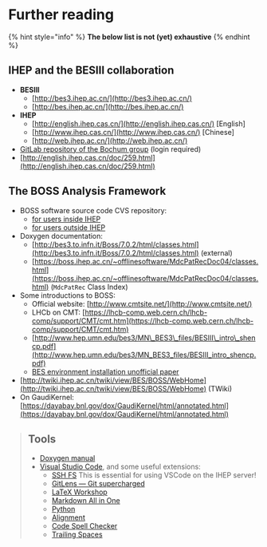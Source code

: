 # Further reading

{% hint style="info" %}
**The below list is not \(yet\) exhaustive**
{% endhint %}

## IHEP and the BESIII collaboration

* **BESIII**
  * [http://bes3.ihep.ac.cn/](http://bes3.ihep.ac.cn/)
  * [http://bes.ihep.ac.cn/](http://bes.ihep.ac.cn/)
* **IHEP**
  * [http://english.ihep.cas.cn/](http://english.ihep.cas.cn/) \[English\]
  * [http://www.ihep.cas.cn/](http://www.ihep.cas.cn/) \[Chinese\]
  * [http://web.ihep.ac.cn/](http://web.ihep.ac.cn/)
* [GitLab repository of the Bochum group](https://jollyj.ep1.rub.de/) \(login required\)
* [http://english.ihep.cas.cn/doc/259.html](http://english.ihep.cas.cn/doc/259.html)

## The BOSS Analysis Framework

* BOSS software source code CVS repository:
  * [for users inside IHEP](http://koala.ihep.ac.cn/cgi-bin/viewcvs.cgi/BossCvs/)
  * [for users outside IHEP](http://docbes3.ihep.ac.cn/viewvc/cgi-bin/viewvc.cgi/BESIII/BossCvs/)
* Doxygen documentation:
  * [http://bes3.to.infn.it/Boss/7.0.2/html/classes.html](http://bes3.to.infn.it/Boss/7.0.2/html/classes.html) \(external\)
  * [https://boss.ihep.ac.cn/~offlinesoftware/MdcPatRecDoc04/classes.html](https://boss.ihep.ac.cn/~offlinesoftware/MdcPatRecDoc04/classes.html) \(`MdcPatRec` Class Index\)
* Some introductions to BOSS:
  * Official website: [http://www.cmtsite.net/](http://www.cmtsite.net/)
  * LHCb on CMT: [https://lhcb-comp.web.cern.ch/lhcb-comp/support/CMT/cmt.htm](https://lhcb-comp.web.cern.ch/lhcb-comp/support/CMT/cmt.htm)
  * [http://www.hep.umn.edu/bes3/MN\_BES3\_files/BESIII\_intro\_shencp.pdf](http://www.hep.umn.edu/bes3/MN_BES3_files/BESIII_intro_shencp.pdf)
  * [BES environment installation unofficial paper](https://www.phys.hawaii.edu/~besdata/paper/BESinstall.pdf)
* [http://twiki.ihep.ac.cn/twiki/view/BES/BOSS/WebHome](http://twiki.ihep.ac.cn/twiki/view/BES/BOSS/WebHome) \(TWiki\)
* On GaudiKernel: [https://dayabay.bnl.gov/dox/GaudiKernel/html/annotated.html](https://dayabay.bnl.gov/dox/GaudiKernel/html/annotated.html)

> ## Tools <a id="tools"></a>
>
> * ​[Doxygen manual](http://www.doxygen.nl/manual/index.html)​
> * ​[Visual Studio Code](https://code.visualstudio.com/), and some useful extensions:
>   * ​[SSH FS](https://marketplace.visualstudio.com/items?itemName=Kelvin.vscode-sshfs) This is essential for using VSCode on the IHEP server!
>   * ​[GitLens — Git supercharged](https://marketplace.visualstudio.com/items?itemName=eamodio.gitlens)​
>   * ​[LaTeX Workshop](https://marketplace.visualstudio.com/items?itemName=James-Yu.latex-workshop)​
>   * ​[Markdown All in One](https://marketplace.visualstudio.com/items?itemName=yzhang.markdown-all-in-one)​
>   * ​[Python](https://marketplace.visualstudio.com/items?itemName=ms-python.python)​
>   * ​[Alignment](https://marketplace.visualstudio.com/items?itemName=annsk.alignment)​
>   * ​[Code Spell Checker](https://marketplace.visualstudio.com/items?itemName=streetsidesoftware.code-spell-checker)​
>   * ​[Trailing Spaces](https://marketplace.visualstudio.com/items?itemName=shardulm94.trailing-spaces)​

